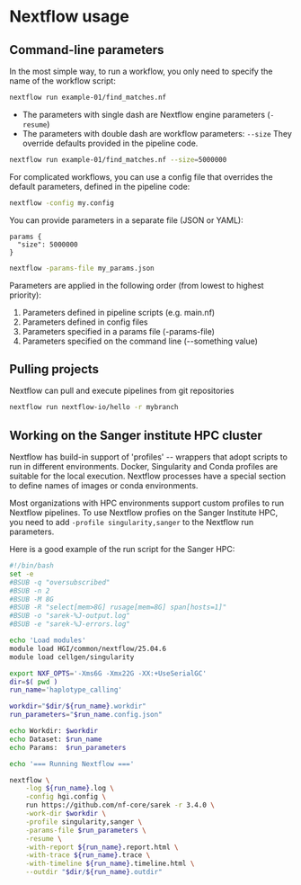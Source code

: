 Nextflow usage
==============

## Command-line parameters

In the most simple way, to run a workflow, you only need to specify the name of the workflow script:
```bash
nextflow run example-01/find_matches.nf
```

* The parameters with single dash are Nextflow engine parameters (`-resume`)
* The parameters with double dash are workflow parameters: `--size`
  They override defaults provided in the pipeline code.

```bash
nextflow run example-01/find_matches.nf --size=5000000
```
For complicated workflows, you can use a config file that overrides the default parameters,
defined in the pipeline code:
```bash
nextflow -config my.config
```

You can provide parameters in a separate file (JSON or YAML):

```
params {
  "size": 5000000
}
```

```bash
nextflow -params-file my_params.json
```

Parameters are applied in the following order (from lowest to highest priority):
1. Parameters defined in pipeline scripts (e.g. main.nf)
2. Parameters defined in config files
3. Parameters specified in a params file (-params-file)
4. Parameters specified on the command line (--something value)

## Pulling projects

Nextflow can pull and execute pipelines from git repositories

```bash
nextflow run nextflow-io/hello -r mybranch
```

## Working on the Sanger institute HPC cluster
Nextflow has build-in support of 'profiles' -- wrappers that adopt scripts to run in different environments.
Docker, Singularity and Conda profiles are suitable for the local execution.
Nextflow processes have a special section to define names of images or conda environments.

Most organizations with HPC environments support custom profiles to run Nextflow pipelines.
To use Nextflow profies on the Sanger Institute HPC,
you need to add `-profile singularity,sanger` to the Nextflow run parameters.

Here is a good example of the run script for the Sanger HPC:
```bash
#!/bin/bash
set -e
#BSUB -q "oversubscribed"
#BSUB -n 2
#BSUB -M 8G
#BSUB -R "select[mem>8G] rusage[mem=8G] span[hosts=1]"
#BSUB -o "sarek-%J-output.log"
#BSUB -e "sarek-%J-errors.log"

echo 'Load modules'
module load HGI/common/nextflow/25.04.6
module load cellgen/singularity

export NXF_OPTS='-Xms6G -Xmx22G -XX:+UseSerialGC'
dir=$( pwd )
run_name='haplotype_calling'

workdir="$dir/${run_name}.workdir"
run_parameters="$run_name.config.json"

echo Workdir: $workdir
echo Dataset: $run_name
echo Params:  $run_parameters

echo '=== Running Nextflow ==='

nextflow \
    -log ${run_name}.log \
    -config hgi.config \
    run https://github.com/nf-core/sarek -r 3.4.0 \
    -work-dir $workdir \
    -profile singularity,sanger \
    -params-file $run_parameters \
    -resume \
    -with-report ${run_name}.report.html \
    -with-trace ${run_name}.trace \
    -with-timeline ${run_name}.timeline.html \
    --outdir "$dir/${run_name}.outdir"
```


